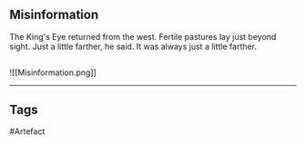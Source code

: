 ## Misinformation
The King's Eye returned from the west.
Fertile pastures lay just beyond sight.
Just a little farther, he said.
It was always just a little farther.
## 
![[Misinformation.png]]

---
## Tags
#Artefact